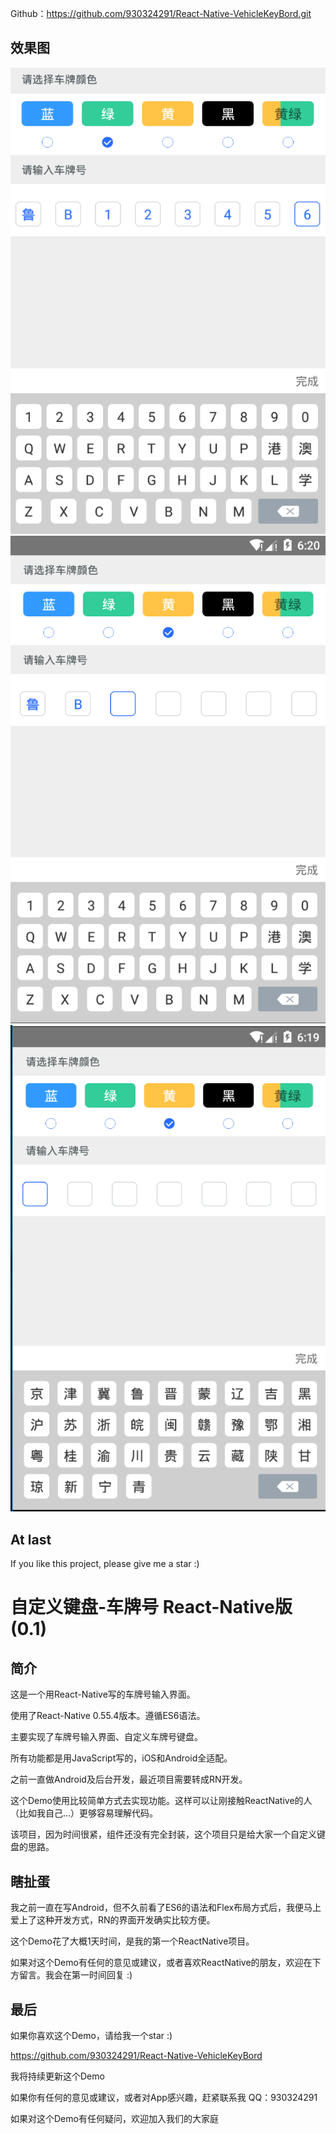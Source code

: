 
Github：https://github.com/930324291/React-Native-VehicleKeyBord.git


##  效果图

<img src="https://github.com/930324291/React-Native-VehicleKeyBord/blob/master/screenshot/1.png">

<img src="https://github.com/930324291/React-Native-VehicleKeyBord/blob/master/screenshot/2.png">

<img src="https://github.com/930324291/React-Native-VehicleKeyBord/blob/master/screenshot/3.png">


## At last

If you like this project, please give me a star  :)


# 自定义键盘-车牌号 React-Native版(0.1)

## 简介

这是一个用React-Native写的车牌号输入界面。

使用了React-Native 0.55.4版本。遵循ES6语法。

主要实现了车牌号输入界面、自定义车牌号键盘。

所有功能都是用JavaScript写的，iOS和Android全适配。

之前一直做Android及后台开发，最近项目需要转成RN开发。

这个Demo使用比较简单方式去实现功能。这样可以让刚接触ReactNative的人（比如我自己...）更够容易理解代码。

该项目，因为时间很紧，组件还没有完全封装，这个项目只是给大家一个自定义键盘的思路。

## 瞎扯蛋

我之前一直在写Android，但不久前看了ES6的语法和Flex布局方式后，我便马上爱上了这种开发方式，RN的界面开发确实比较方便。

这个Demo花了大概1天时间，是我的第一个ReactNative项目。

如果对这个Demo有任何的意见或建议，或者喜欢ReactNative的朋友，欢迎在下方留言。我会在第一时间回复 :)


## 最后

如果你喜欢这个Demo，请给我一个star   :)

https://github.com/930324291/React-Native-VehicleKeyBord

我将持续更新这个Demo

如果你有任何的意见或建议，或者对App感兴趣，赶紧联系我
QQ：930324291

如果对这个Demo有任何疑问，欢迎加入我们的大家庭

